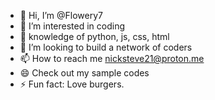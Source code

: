 - 👋 Hi, I’m @Flowery7
- 👀 I’m interested in coding 
- 🌱 knowledge of python, js, css, html
- 💞️ I’m looking to build a network of coders
- 📫 How to reach me nicksteve21@proton.me
- 😄 Check out my sample codes
- ⚡ Fun fact: Love burgers.

<!---
Flowery7/Flowery7 is a ✨ special ✨ repository because its `README.md` (this file) appears on your GitHub profile.
You can click the Preview link to take a look at your changes.
--->
